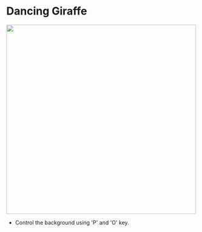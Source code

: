 # Dancing Giraffe

<img width=500 src="video.gif">

- Control the background using 'P' and 'O' key.
